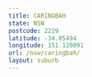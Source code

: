 ```yaml
---
title: CARINGBAH
state: NSW
postcode: 2229
latitude: -34.05494
longitude: 151.120091
url: /nsw/caringbah/
layout: suburb
---
```

